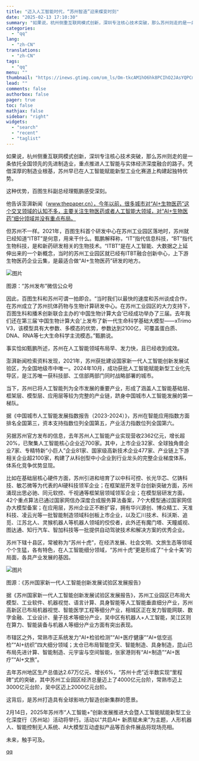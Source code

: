 ```yaml
---
title: "迈入人工智能时代，“苏州智造”迎来蝶变时刻"
date: "2025-02-13 17:10:30"
summary: "如果说，杭州侧重互联网模式创新，深圳专注核心技术突破，那么苏州则走的是一条依托全国领先的先进制造业，..."
categories:
  - "qq"
lang:
  - "zh-CN"
translations:
  - "zh-CN"
tags:
  - "qq"
menu: ""
thumbnail: "https://inews.gtimg.com/om_ls/Om-tkcAM1hO6hk8PCIhO2JAsYQPCmjr8dmUfiv6e6VVFwAA_640360/0"
lead: ""
comments: false
authorbox: false
pager: true
toc: false
mathjax: false
sidebar: "right"
widgets:
  - "search"
  - "recent"
  - "taglist"
---
```


如果说，杭州侧重互联网模式创新，深圳专注核心技术突破，那么苏州则走的是一条依托全国领先的先进制造业，重点推进人工智能与实体经济深度融合的路子。凭借深厚的制造业根基，苏州早已在人工智能赋能新型工业化赛道上构建起独特优势。

这种优势，百图生科副总经理甄鹏感受深刻。

他告诉澎湃新闻（www.thepaper.cn），今年以前，很多城市对“AI+生物医药”这个交叉领域的认知不多，主要关注生物医药或者人工智能大领域，对“AI+生物医药”细分领域并没有重点布局。

但苏州不一样。2021年，百图生科首个研发中心在苏州工业园区落地时，苏州就已经知道“ITBT”是何意，用来干什么。甄鹏解释称，“IT”指代信息科技，“BT”指代生物科技，是和新药研发相关的生物技术。“ITBT”是在人工智能、大数据之上延伸出来的一个新概念，当时的苏州工业园区就已经有ITBT融合创新中心，上下游生物医药企业云集，是最适合做“AI+生物医药”研发的地方。

![图片](https://inews.gtimg.com/om_bt/OV_O57NvAAVTlBvPbhzE97OfnOVOJLXw-v7cN1JzflHFoAA/641)

图源：“苏州发布”微信公众号

因此，百图生科和苏州可谓一拍即合。“当时我们以最快的速度和苏州谈成合作，在苏州成立了苏州抗体药物与生物计算研发中心。在苏州工业园区的大力支持下，百图生科和播禾创新联合主办的‘中国生物计算大会’已经成功举办了三届。去年我们还在第三届‘中国生物计算大会’上发布了新一代生命科学基础大模型——xTrimo V3，该模型具有大参数、多模态的优势，参数达到2100亿，可覆盖蛋白质、DNA、RNA等七大生命科学主流模态。”甄鹏说。

事实恰如甄鹏所述，苏州在人工智能领域布局早、发力快，且已经收到成效。

澎湃新闻检索资料发现，2021年，苏州获批建设国家新一代人工智能创新发展试验区，为全国地级市中唯一。2024年10月，成功获批人工智能赋能新型工业化先导区，是江苏唯一获科技部、工信部两部门同时战略部署的城市。

当下，苏州已将人工智能列为全市发展的重要产业，形成了涵盖人工智能基础层、框架层、模型层、应用层等较为完整的产业链，跻身中国城市人工智能发展的第一梯队。

据《中国城市人工智能发展指数报告（2023-2024）》，苏州在智能应用指数方面排名全国第三，资本支持指数位列全国第五，产业活力指数位列全国第六。

另据苏州官方发布的信息，去年苏州人工智能产业实现营收2362亿元，增长超20%，已聚集人工智能核心企业近700家。其中，上市企业32家、全球独角兽企业7家、专精特新“小巨人”企业81家、国家级高新技术企业477家、产业链上下游相关企业超2100家，构建了从科创型中小企业到行业龙头的完整企业梯度体系，体系化竞争优势显现。

比如在基础层核心硬件方面，苏州引进和培育了以中科可控、长光华芯、亿铸科技、敏芯微等为代表的AI硬科技领军企业；在框架层开发平台创新突破方面，苏州涌现出思必驰、同元软控、千视通等框架层领域领军企业；在模型层研发方面，42个重点算法已通过国家网信办深度合成服务算法备案，7个大模型通过国家网信办大模型备案；在应用层，苏州企业正不断扩容，拥有华兴源创、博众精工、天准科技、凌云光等一批智能制造领域科创板上市企业，以及汇川技术、科沃斯、追觅、江苏北人、灵猴机器人等机器人领域的佼佼者，此外还有魔门塔、天瞳威视、图达通、知行汽车、智加科技等一批提供自动驾驶技术和解决方案的优秀企业。

苏州下辖十县区，常被称为“苏州十虎”，在经济发展、社会文明、文旅生态等领域个个生猛，各有特色，在人工智能细分领域，“苏州十虎”更是形成了“十全十美”的局面，各具产业发展的基因。

![图片](https://inews.gtimg.com/om_bt/OFxfCPBcCcm7z2aebK6m9QGLfMFziWglnWTU6serkAfMEAA/641)

图源：《苏州国家新一代人工智能创新发展试验区发展报告》

据《苏州国家新一代人工智能创新发展试验区发展报告》，苏州工业园区已布局大模型、工业软件、机器视觉、语言计算、具身智能等人工智能垂直细分产业，苏州高新区已布局机器视觉、智能医学工程等细分产业，相城区正在发力智能网联、数字金融、工业设计、量子技术等细分产业，吴中区有机器人+人工智能，吴江区则在算力、智能装备与机器人等细分产业方面有突出表现。

市辖区之外，常熟市正系统发力“AI+检验检测”“AI+医疗健康”“AI+低空巡检”“AI+纺织”四大细分领域；太仓已布局智能空天、智能制造、具身制造，昆山已布局先进计算、智能制造、元宇宙与空间智能，张家港则有“AI+制造”“AI+医疗”“AI+文旅”。

去年苏州地区生产总值达2.67万亿元、增长6%，“苏州十虎”近半数实现“里程碑”式的突破，其中苏州工业园区经济总量迈上了4000亿元台阶，常熟市迈上3000亿元台阶，吴中区迈上2000亿元台阶。

这背后，是苏州打造具有全球影响力智造创新集群的愿景。

2月14日，2025年苏州市“人工智能+”创新发展推进大会暨人工智能赋能新型工业化深度行（苏州站）活动将举行。活动以“共启AI+ 新质赋未来”为主题，人形机器人、智能控制无人系统、AI大模型互动虚拟产品等百余件展品将现场亮相。

未来，触手可及。

[qq](https://new.qq.com/rain/a/20250213A06BVD00)
